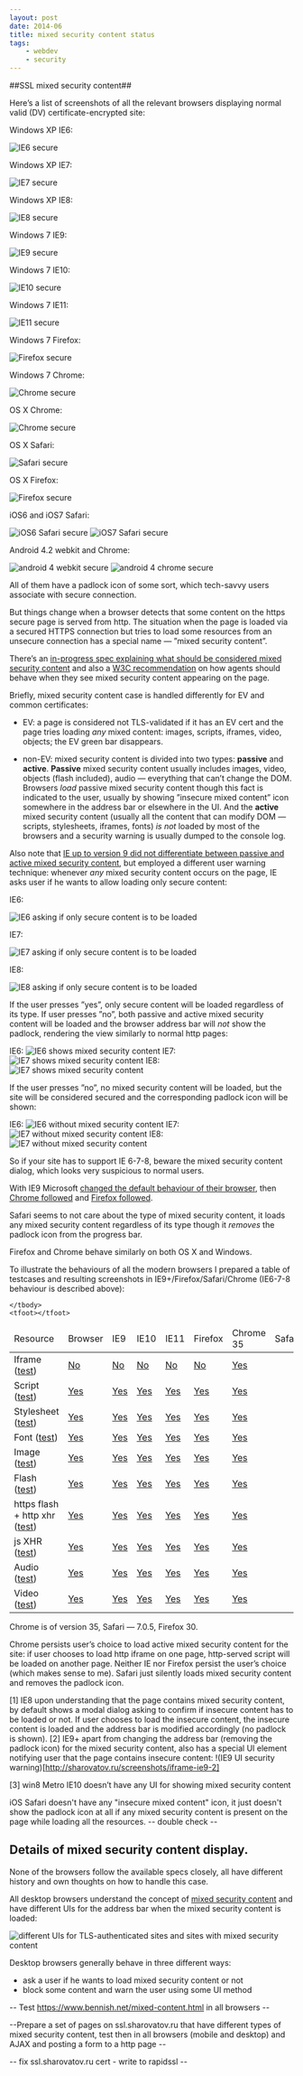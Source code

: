 ```yaml
---
layout: post
date: 2014-06
title: mixed security content status
tags:
    - webdev
    - security
---
```

##SSL mixed security content##

Here’s a list of screenshots of all the relevant browsers displaying normal valid (DV) certificate-encrypted site:

Windows XP IE6:

![IE6 secure](http://sharovatov.ru/screenshots/secure-winXP-IE6.png)

Windows XP IE7: 

![IE7 secure](http://sharovatov.ru/screenshots/secure-winXP-IE7.png)

Windows XP IE8: 

![IE8 secure](http://sharovatov.ru/screenshots/secure-winXP-IE8.png)

Windows 7 IE9:

![IE9 secure](http://sharovatov.ru/screenshots/secure-win7-IE9.png)

Windows 7 IE10:

![IE10 secure](http://sharovatov.ru/screenshots/secure-win7-IE10.png)

Windows 7 IE11:

![IE11 secure](http://sharovatov.ru/screenshots/secure-win7-IE11.png)

Windows 7 Firefox:

![Firefox secure](http://sharovatov.ru/screenshots/secure-win7-firefox.png)

Windows 7 Chrome:

![Chrome secure](http://sharovatov.ru/screenshots/secure-win7-chrome.png)

OS X Chrome:

![Chrome secure](http://sharovatov.ru/screenshots/secure-OSX-chrome.png)

OS X Safari:

![Safari secure](http://sharovatov.ru/screenshots/secure-OSX-safari.png)

OS X Firefox:

![Firefox secure](http://sharovatov.ru/screenshots/secure-OSX-firefox.png)

iOS6 and iOS7 Safari:

![iOS6 Safari secure](http://sharovatov.ru/screenshots/secure-iOS6.png)
![iOS7 Safari secure](http://sharovatov.ru/screenshots/secure-iOS7.png)

Android 4.2 webkit and Chrome:

![android 4 webkit secure](http://sharovatov.ru/screenshots/secure-android4-webkit.png)
![android 4 chrome secure](http://sharovatov.ru/screenshots/secure-android4-chrome.png)


All of them have a padlock icon of some sort, which tech-savvy users associate with secure connection.

But things change when a browser detects that some content on the https secure page is served from http. The situation when the page is loaded via a secured HTTPS connection but tries to load some resources from an unsecure connection has a special name — ”mixed security content”. 

There’s an [in-progress spec explaining what should be considered mixed security content](https://w3c.github.io/webappsec/specs/mixedcontent/) and also a [W3C recommendation](http://www.w3.org/TR/wsc-ui/) on how agents should behave when they see mixed security content appearing on the page.

Briefly, mixed security content case is handled differently for EV and common certificates:

 * EV: a page is considered not TLS-validated if it has an EV cert and the page tries loading _any_ mixed content: images, scripts, iframes, video, objects; the EV green bar disappears.

 * non-EV: mixed security content is divided into two types: **passive** and **active**. **Passive** mixed security content usually includes images, video, objects (flash included), audio — everything that can’t change the DOM. Browsers _load_ passive mixed security content though this fact is indicated to the user, usually by showing ”insecure mixed content” icon somewhere in the address bar or elsewhere in the UI. And the **active** mixed security content (usually all the content that can modify DOM — scripts, stylesheets, iframes, fonts) _is not_ loaded by most of the browsers and a security warning is usually dumped to the console log.

Also note that [IE up to version 9 did not differentiate between passive and active mixed security content](http://blogs.msdn.com/b/askie/archive/2009/05/14/mixed-content-and-internet-explorer-8-0.aspx), but employed a different user warning technique: whenever _any_ mixed security content occurs on the page, IE asks user if he wants to allow loading only secure content: 

IE6:

![IE6 asking if only secure content is to be loaded](http://sharovatov.ru/screenshots/mixed-content-dialog-winXP-IE6.png) 

IE7:

![IE7 asking if only secure content is to be loaded](http://sharovatov.ru/screenshots/mixed-content-dialog-winXP-IE7.png) 

IE8:

![IE8 asking if only secure content is to be loaded](http://sharovatov.ru/screenshots/mixed-content-dialog-winXP-IE8.png) 

If the user presses ”yes”, only secure content will be loaded regardless of its type. If user presses ”no”, both passive and active mixed security content will be loaded and the browser address bar will _not_ show the padlock, rendering the view similarly to normal http pages:

IE6:
  ![IE6 shows mixed security content](http://sharovatov.ru/screenshots/mixed-content-accepted-winXP-IE6.png) 
IE7:
  ![IE7 shows mixed security content](http://sharovatov.ru/screenshots/mixed-content-accepted-winXP-IE7.png) 
IE8:
  ![IE7 shows mixed security content](http://sharovatov.ru/screenshots/mixed-content-accepted-winXP-IE8.png) 

If the user presses ”no”, no mixed security content will be loaded, but the site will be considered secured and the corresponding padlock icon will be shown:

IE6:
  ![IE6 without mixed security content](http://sharovatov.ru/screenshots/mixed-content-refused-winXP-IE6.png) 
IE7:
  ![IE7 without mixed security content](http://sharovatov.ru/screenshots/mixed-content-refused-winXP-IE7.png) 
IE8:
  ![IE7 without mixed security content](http://sharovatov.ru/screenshots/mixed-content-refused-winXP-IE8.png) 

So if your site has to support IE 6-7-8, beware the mixed security content dialog, which looks very suspicious to normal users.

With IE9 Microsoft [changed the default behaviour of their browser](http://blogs.msdn.com/b/ie/archive/2011/06/23/internet-explorer-9-security-part-4-protecting-consumers-from-malicious-mixed-content.aspx), then [Chrome followed](http://googleonlinesecurity.blogspot.ru/2011/06/trying-to-end-mixed-scripting.html) and [Firefox followed](https://blog.mozilla.org/security/2013/05/16/mixed-content-blocking-in-firefox-aurora/). 

Safari seems to not care about the type of mixed security content, it loads any mixed security content regardless of its type though it *removes* the padlock icon from the progress bar.

Firefox and Chrome behave similarly on both OS X and Windows.

To illustrate the behaviours of all the modern browsers I prepared a table of testcases and resulting screenshots in IE9+/Firefox/Safari/Chrome (IE6-7-8 behaviour is described above):

<style type="text/css">
.not-loaded {color: red;}
.loaded {color: green;}
</style>

<table>
    <thead>
        <tr>
            <td rel="col">Resource</td>
            <td rel="row">Browser</td>
            <td>IE9</td>
            <td>IE10</td>
            <td>IE11</td>
            <td>Firefox</td>
            <td>Chrome 35</td>
            <td>Safari</td>
        </tr>
    </thead>
    <tbody>
        <tr>
            <td rel="row">Iframe (<a href="https://ssl.sharovatov.ru/mixed/iframe.html">test</a>)</td>
            <td class="not-loaded"><a href="http://ssl.sharovatov.ru/mixed/iframe-ie9-win7.png">No</a></td>
            <td class="not-loaded"><a href="http://ssl.sharovatov.ru/mixed/iframe-ie10-win7.png">No</a></td>
            <td class="not-loaded"><a href="http://ssl.sharovatov.ru/mixed/iframe-ie11-win7.png">No</a></td>
            <td class="not-loaded"><a href="http://ssl.sharovatov.ru/mixed/iframe-firefox.png">No</a></td>
            <td class="not-loaded"><a href="http://ssl.sharovatov.ru/mixed/iframe-chrome.png">No</a></td>
            <td class="loaded"><a href="http://ssl.sharovatov.ru/mixed/iframe-safari.png">Yes</a></td>
        </tr>
        <tr>
            <td rel="row">Script (<a href="https://ssl.sharovatov.ru/mixed/script.html">test</a>)</td>
            <td class="loaded"><a href="http://ssl.sharovatov.ru/mixed/script-ie9-win7.png">Yes</a></td>
            <td class="loaded"><a href="http://ssl.sharovatov.ru/mixed/script-ie10-win7.png">Yes</a></td>
            <td class="loaded"><a href="http://ssl.sharovatov.ru/mixed/script-ie11-win7.png">Yes</a></td>
            <td class="loaded"><a href="http://ssl.sharovatov.ru/mixed/script-firefox.png">Yes</a></td>
            <td class="loaded"><a href="http://ssl.sharovatov.ru/mixed/script-chrome.png">Yes</a></td>
            <td class="loaded"><a href="http://ssl.sharovatov.ru/mixed/script-safari.png">Yes</a></td>
        </tr>
        <tr>
            <td rel="row">Stylesheet (<a href="https://ssl.sharovatov.ru/mixed/style.html">test</a>)</td>
            <td class="loaded"><a href="http://ssl.sharovatov.ru/mixed/stylesheet-ie9-win7.png">Yes</a></td>
            <td class="loaded"><a href="http://ssl.sharovatov.ru/mixed/stylesheet-ie10.png">Yes</a></td>
            <td class="loaded"><a href="http://ssl.sharovatov.ru/mixed/stylesheet-ie11.png">Yes</a></td>
            <td class="loaded"><a href="http://ssl.sharovatov.ru/mixed/stylesheet-firefox.png">Yes</a></td>
            <td class="loaded"><a href="http://ssl.sharovatov.ru/mixed/stylesheet-chrome.png">Yes</a></td>
            <td class="loaded"><a href="http://ssl.sharovatov.ru/mixed/stylesheet-safari.png">Yes</a></td>
        </tr>
        <tr>
            <td rel="row">Font (<a href="https://ssl.sharovatov.ru/mixed/font.html">test</a>)</td>
            <td class="loaded"><a href="http://ssl.sharovatov.ru/mixed/font-ie9.png">Yes</a></td>
            <td class="loaded"><a href="http://ssl.sharovatov.ru/mixed/font-ie10.png">Yes</a></td>
            <td class="loaded"><a href="http://ssl.sharovatov.ru/mixed/font-ie11.png">Yes</a></td>
            <td class="loaded"><a href="http://ssl.sharovatov.ru/mixed/font-firefox.png">Yes</a></td>
            <td class="loaded"><a href="http://ssl.sharovatov.ru/mixed/font-chrome.png">Yes</a></td>
            <td class="loaded"><a href="http://ssl.sharovatov.ru/mixed/font-safari.png">Yes</a></td>
        </tr>
        <tr>
            <td rel="row">Image (<a href="https://ssl.sharovatov.ru/mixed/image.html">test</a>)</td>
            <td class="loaded"><a href="http://ssl.sharovatov.ru/mixed/image-ie9.png">Yes</a></td>
            <td class="loaded"><a href="http://ssl.sharovatov.ru/mixed/image-ie10.png">Yes</a></td>
            <td class="loaded"><a href="http://ssl.sharovatov.ru/mixed/image-ie11.png">Yes</a></td>
            <td class="loaded"><a href="http://ssl.sharovatov.ru/mixed/image-firefox.png">Yes</a></td>
            <td class="loaded"><a href="http://ssl.sharovatov.ru/mixed/image-chrome.png">Yes</a></td>
            <td class="loaded"><a href="http://ssl.sharovatov.ru/mixed/image-safari.png">Yes</a></td>
        </tr>
        <tr>
            <td rel="row">Flash (<a href="https://ssl.sharovatov.ru/mixed/flash.html">test</a>)</td>
            <td class="loaded"><a href="http://ssl.sharovatov.ru/mixed/flash-ie9.png">Yes</a></td>
            <td class="loaded"><a href="http://ssl.sharovatov.ru/mixed/flash-ie10.png">Yes</a></td>
            <td class="loaded"><a href="http://ssl.sharovatov.ru/mixed/flash-ie11.png">Yes</a></td>
            <td class="loaded"><a href="http://ssl.sharovatov.ru/mixed/flash-firefox.png">Yes</a></td>
            <td class="loaded"><a href="http://ssl.sharovatov.ru/mixed/flash-chrome.png">Yes</a></td>
            <td class="loaded"><a href="http://ssl.sharovatov.ru/mixed/flash-safari.png">Yes</a></td>
        </tr>
        <tr>
            <td rel="row">https flash + http xhr (<a href="https://ssl.sharovatov.ru/mixed/flash-xhr.html">test</a>)</td>
            <td class="loaded"><a href="http://ssl.sharovatov.ru/mixed/flash-xhr-ie9.png">Yes</a></td>
            <td class="loaded"><a href="http://ssl.sharovatov.ru/mixed/flash-xhr-ie10.png">Yes</a></td>
            <td class="loaded"><a href="http://ssl.sharovatov.ru/mixed/flash-xhr-ie11.png">Yes</a></td>
            <td class="loaded"><a href="http://ssl.sharovatov.ru/mixed/flash-xhr-firefox.png">Yes</a></td>
            <td class="loaded"><a href="http://ssl.sharovatov.ru/mixed/flash-xhr-chrome.png">Yes</a></td>
            <td class="loaded"><a href="http://ssl.sharovatov.ru/mixed/flash-xhr-safari.png">Yes</a></td>
        </tr>
        <tr>
            <td rel="row">js XHR (<a href="https://ssl.sharovatov.ru/mixed/xhr.html">test</a>)</td>
            <td class="loaded"><a href="http://ssl.sharovatov.ru/mixed/xhr-ie9.png">Yes</a></td>
            <td class="loaded"><a href="http://ssl.sharovatov.ru/mixed/xhr-ie10.png">Yes</a></td>
            <td class="loaded"><a href="http://ssl.sharovatov.ru/mixed/xhr-ie11.png">Yes</a></td>
            <td class="loaded"><a href="http://ssl.sharovatov.ru/mixed/xhr-firefox.png">Yes</a></td>
            <td class="loaded"><a href="http://ssl.sharovatov.ru/mixed/xhr-chrome.png">Yes</a></td>
            <td class="loaded"><a href="http://ssl.sharovatov.ru/mixed/xhr-safari.png">Yes</a></td>
        </tr>
        <tr>
            <td rel="row">Audio (<a href="https://ssl.sharovatov.ru/mixed/audio.html">test</a>)</td>
            <td class="loaded"><a href="http://ssl.sharovatov.ru/mixed/audio-ie9.png">Yes</a></td>
            <td class="loaded"><a href="http://ssl.sharovatov.ru/mixed/audio-ie10.png">Yes</a></td>
            <td class="loaded"><a href="http://ssl.sharovatov.ru/mixed/audio-ie11.png">Yes</a></td>
            <td class="loaded"><a href="http://ssl.sharovatov.ru/mixed/audio-firefox.png">Yes</a></td>
            <td class="loaded"><a href="http://ssl.sharovatov.ru/mixed/audio-chrome.png">Yes</a></td>
            <td class="loaded"><a href="http://ssl.sharovatov.ru/mixed/audio-safari.png">Yes</a></td>
        </tr>
        <tr>
            <td rel="row">Video (<a href="https://ssl.sharovatov.ru/mixed/video.html">test</a>)</td>
            <td class="loaded"><a href="http://ssl.sharovatov.ru/mixed/video-ie9.png">Yes</a></td>
            <td class="loaded"><a href="http://ssl.sharovatov.ru/mixed/video-ie10.png">Yes</a></td>
            <td class="loaded"><a href="http://ssl.sharovatov.ru/mixed/video-ie11.png">Yes</a></td>
            <td class="loaded"><a href="http://ssl.sharovatov.ru/mixed/video-firefox.png">Yes</a></td>
            <td class="loaded"><a href="http://ssl.sharovatov.ru/mixed/video-chrome.png">Yes</a></td>
            <td class="loaded"><a href="http://ssl.sharovatov.ru/mixed/video-safari.png">Yes</a></td>
        </tr>

    </tbody>
    <tfoot></tfoot>
</table>

Chrome is of version 35, Safari — 7.0.5, Firefox 30.

Chrome persists user’s choice to load active mixed security content for the site: if user chooses to load http iframe on one page, http-served script will be loaded on another page. Neither IE nor Firefox persist the user’s choice (which makes sense to me). Safari just silently loads mixed security content and removes the padlock icon.


[1] IE8 upon understanding that the page contains mixed security content, by default shows a modal dialog asking to confirm if insecure content has to be loaded or not. If user chooses to load the insecure content, the insecure content is loaded and the address bar is modified accordingly (no padlock is shown).
[2] IE9+ apart from changing the address bar (removing the padlock icon) for the mixed security content, also has a special UI element notifying user that the page contains insecure content: 
  !(IE9 UI security warning)[http://sharovatov.ru/screenshots/iframe-ie9-2]

[3] win8 Metro IE10 doesn’t have any UI for showing mixed security content

iOS Safari doesn't have any "insecure mixed content" icon, it just doesn't show the padlock icon at all if any mixed security content is present on the page while loading all the resources. -- double check --



## Details of mixed security content display.

None of the browsers follow the available specs closely, all have different history and own thoughts on how to handle this case.



All desktop browsers understand the concept of [mixed security content](http://www.w3.org/TR/wsc-ui/#securepage) and have different UIs for the address bar when the mixed security content is loaded:

![different UIs for TLS-authenticated sites and sites with mixed security content](http://sharovatov.ru/screenshots/browsers-uis.png)



Desktop browsers generally behave in three different ways: 

 * ask a user if he wants to load mixed security content or not
 * block some content and warn the user using some UI method



-- Test https://www.bennish.net/mixed-content.html in all browsers --

--Prepare a set of pages on ssl.sharovatov.ru that have different types of mixed security content, test then in all browsers (mobile and desktop) and AJAX and posting a form to a http page --

-- fix ssl.sharovatov.ru cert - write to rapidssl --

